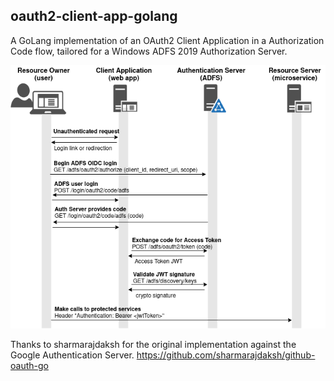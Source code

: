 ##  oauth2-client-app-golang ##

A GoLang implementation of an OAuth2 Client Application in a Authorization Code flow, tailored for a Windows ADFS 2019 Authorization Server.

![OAuth2 Entities](https://github.com/fabianlee/spring-boot-security-oauth2-oidc/raw/main/diagrams/oauth2-entities.drawio.png)

Thanks to sharmarajdaksh for the original implementation against the Google Authentication Server.
https://github.com/sharmarajdaksh/github-oauth-go
